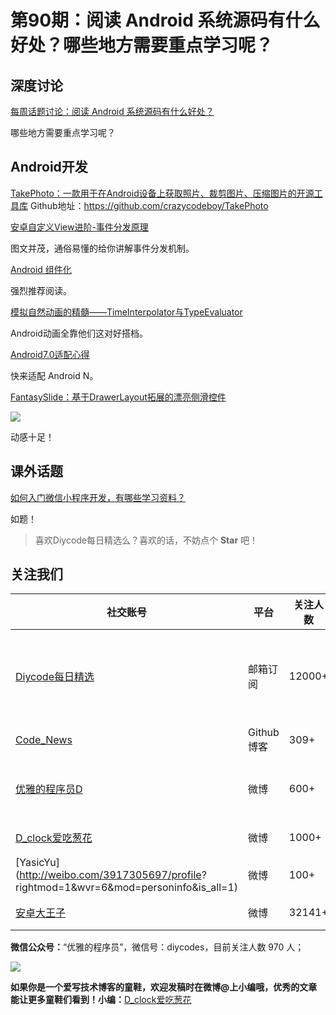 # 第90期：阅读 Android 系统源码有什么好处？哪些地方需要重点学习呢？

## 深度讨论

[每周话题讨论：阅读 Android 系统源码有什么好处？](http://www.diycode.cc/topics/331)

哪些地方需要重点学习呢？

## Android开发

[TakePhoto：一款用于在Android设备上获取照片、裁剪图片、压缩图片的开源工具库](http://www.diycode.cc/projects/crazycodeboy/TakePhoto) Github地址：https://github.com/crazycodeboy/TakePhoto


[安卓自定义View进阶-事件分发原理](http://www.gcssloop.com/customview/dispatch-touchevent-theory)

图文并茂，通俗易懂的给你讲解事件分发机制。

[Android 组件化](http://mp.weixin.qq.com/s?__biz=MzA5OTMxMjQzMw==&mid=2648112549&idx=1&sn=a8bef153b181747296c9fed1bcdb2cb4&chksm=88a66bfbbfd1e2ed4d4f4450ea40ffd971776e419aab8c5d3d58f249b811bdd562836dd17f30&mpshare=1&scene=1&srcid=0928Nr7EJYyH8fZr9WGpqwzu#wechat_redirect)

强烈推荐阅读。

[模拟自然动画的精髓——TimeInterpolator与TypeEvaluator](http://mp.weixin.qq.com/s?__biz=MzAxNzMxNzk5OQ==&mid=2649484744&idx=1&sn=4400177a28f2c7542872bfb337d6d905&chksm=83f824c8b48fadde90ea80e2d90e751e7a8f712c7786ed506376e217e2e2450041bd65c42710&mpshare=1&scene=1&srcid=0929um7MDrngrLyZPwFs1qNs#wechat_redirect)

Android动画全靠他们这对好搭档。

[Android7.0适配心得](http://www.cboy.me/2016/09/28/Android7.0%E9%80%82%E9%85%8D%E5%BF%83%E5%BE%97/)

快来适配 Android N。

[FantasySlide：基于DrawerLayout拓展的漂亮侧滑控件](https://github.com/mzule/FantasySlide)

![](https://raw.githubusercontent.com/mzule/FantasySlide/master/sample.gif)

动感十足！

## 课外话题

[如何入门微信小程序开发，有哪些学习资料？](https://www.zhihu.com/question/50907897)

如题！

> 喜欢Diycode每日精选么？喜欢的话，不妨点个 **Star** 吧！

## 关注我们

| 社交账号  |  平台  | 关注人数 | 说明 |
| -------- | -------- | -------- | -------- |
| [Diycode每日精选](http://list.qq.com/cgi-bin/qf_invite?id=d469993d2c888e971c0fbb2309c4d84256968386b126b967)|   邮箱订阅  | 12000+ | 每日分享一次Android、iOS、Swfit技术干货  |
| [Code_News](https://github.com/DiyCodes/code_news) |    Github博客  |309+ | 每日邮件推送列表  |
| [优雅的程序员D](http://weibo.com/u/5891258264) |   微博  | 600+ | 官方微博，每日分享开源信息  |
| [D_clock爱吃葱花](http://weibo.com/u/2480694892)  |   微博  | 1000+ | 日报发起人  |
|[YasicYu](http://weibo.com/3917305697/profile? rightmod=1&wvr=6&mod=personinfo&is_all=1)  |   微博  | 100+ | 日报发起人  |
|[安卓大王子](http://weibo.com/apkbus/)   |   微博  | 32141+ | 日报发起人  |



**微信公众号：**“优雅的程序员”，微信号：diycodes，目前关注人数 970 人；

![](http://upload-images.jianshu.io/upload_images/1846413-b42abfa70f909099.jpg?imageMogr2/auto-orient/strip%7CimageView2/2/w/1240)

**如果你是一个爱写技术博客的童鞋，欢迎发稿时在微博@上小编哦，优秀的文章能让更多童鞋们看到！小编：**[D_clock爱吃葱花](http://weibo.com/2480694892/profile?rightmod=1&wvr=6&mod=personinfo&is_all=1)
